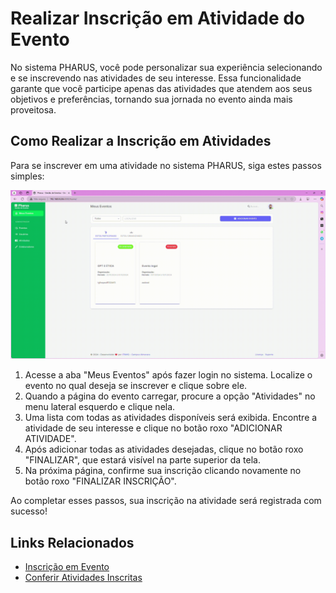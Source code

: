# Realizar Inscrição em Atividade do Evento

No sistema PHARUS, você pode personalizar sua experiência selecionando e se inscrevendo nas atividades de seu interesse. Essa funcionalidade garante que você participe apenas das atividades que atendem aos seus objetivos e preferências, tornando sua jornada no evento ainda mais proveitosa.

## Como Realizar a Inscrição em Atividades

Para se inscrever em uma atividade no sistema PHARUS, siga estes passos simples:

![](images/inscriAtividade.gif)

1. Acesse a aba "Meus Eventos" após fazer login no sistema. Localize o evento no qual deseja se inscrever e clique sobre ele.
2. Quando a página do evento carregar, procure a opção "Atividades" no menu lateral esquerdo e clique nela.
3. Uma lista com todas as atividades disponíveis será exibida. Encontre a atividade de seu interesse e clique no botão roxo "ADICIONAR ATIVIDADE".
4. Após adicionar todas as atividades desejadas, clique no botão roxo "FINALIZAR", que estará visível na parte superior da tela.
5. Na próxima página, confirme sua inscrição clicando novamente no botão roxo "FINALIZAR INSCRIÇÃO".

Ao completar esses passos, sua inscrição na atividade será registrada com sucesso!

## Links Relacionados

- [Inscrição em Evento](./1%20-%20FazerInscricao.md)
- [Conferir Atividades Inscritas](./2%20-%20conferirInscricao.md)